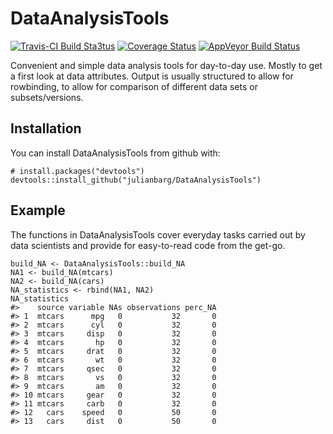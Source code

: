 <!-- README.md is generated from README.Rmd. Please edit that file -->
DataAnalysisTools
=================

[![Travis-CI Build
Sta3tus](https://travis-ci.org/julianbarg/DataAnalysisTools.png?branch=master)](https://travis-ci.org/julianbarg/DataAnalysisTools)
[![Coverage
Status](https://coveralls.io/repos/github/julianbarg/DataAnalysisTools/badge.svg?branch=master&service=github)](https://coveralls.io/github/julianbarg/DataAnalysisTools?branch=master)
[![AppVeyor Build
Status](https://ci.appveyor.com/api/projects/status/github/julianbarg/DataAnalysisTools?branch=master&svg=true)](https://ci.appveyor.com/project/julianbarg/DataAnalysisTools)

Convenient and simple data analysis tools for day-to-day use. Mostly to
get a first look at data attributes. Output is usually structured to
allow for rowbinding, to allow for comparison of different data sets or
subsets/versions.

Installation
------------

You can install DataAnalysisTools from github with:

    # install.packages("devtools")
    devtools::install_github("julianbarg/DataAnalysisTools")

Example
-------

The functions in DataAnalysisTools cover everyday tasks carried out by
data scientists and provide for easy-to-read code from the get-go.

    build_NA <- DataAnalysisTools::build_NA
    NA1 <- build_NA(mtcars)
    NA2 <- build_NA(cars)
    NA_statistics <- rbind(NA1, NA2)
    NA_statistics
    #>    source variable NAs observations perc_NA
    #> 1  mtcars      mpg   0           32       0
    #> 2  mtcars      cyl   0           32       0
    #> 3  mtcars     disp   0           32       0
    #> 4  mtcars       hp   0           32       0
    #> 5  mtcars     drat   0           32       0
    #> 6  mtcars       wt   0           32       0
    #> 7  mtcars     qsec   0           32       0
    #> 8  mtcars       vs   0           32       0
    #> 9  mtcars       am   0           32       0
    #> 10 mtcars     gear   0           32       0
    #> 11 mtcars     carb   0           32       0
    #> 12   cars    speed   0           50       0
    #> 13   cars     dist   0           50       0
